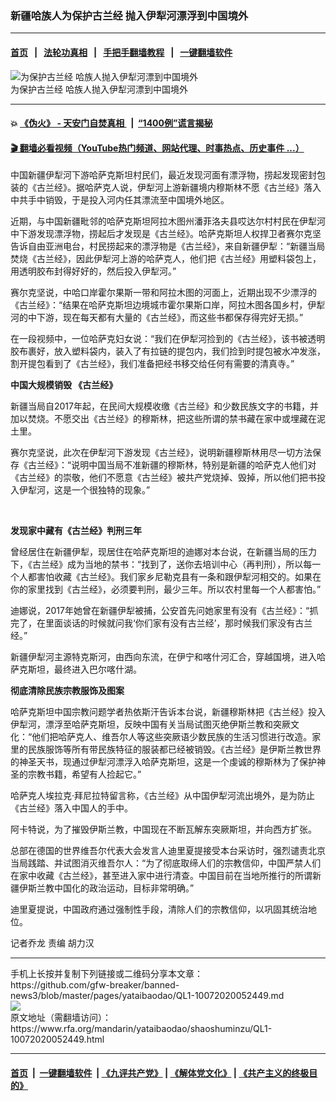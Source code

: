 ### 新疆哈族人为保护古兰经    抛入伊犁河漂浮到中国境外     
------------------------

#### [首页](https://github.com/gfw-breaker/banned-news3/blob/master/README.md) &nbsp;&nbsp;|&nbsp;&nbsp; [法轮功真相](https://github.com/begood0513/basic/blob/master/README.md)  &nbsp;&nbsp;|&nbsp;&nbsp; [手把手翻墙教程](https://github.com/gfw-breaker/guides/wiki)  &nbsp;&nbsp;|&nbsp;&nbsp; [一键翻墙软件](https://github.com/gfw-breaker/nogfw/blob/master/README.md)  



<div id="headerimg">
 <img alt="为保护古兰经  哈族人抛入伊犁河漂到中国境外" src="https://www.rfa.org/mandarin/yataibaodao/shaoshuminzu/Quran_mand.jpg/@@images/133ad5f1-49f7-4bed-8ddf-fc43dffc6334.jpeg" title="为保护古兰经  哈族人抛入伊犁河漂到中国境外"/>
 <div id="headerimgcontents">
  <div id="headerimgcaption">
   <span>
    为保护古兰经  哈族人抛入伊犁河漂到中国境外
   </span>
   <!-- zoomattribute -->
  </div>
  <!-- headerimgcaption -->
 </div>
 <!-- headerimagecontents -->
</div>

<hr/>


#### 💥 [《伪火》 - 天安门自焚真相 ](http://158.247.195.190:10000/videos/blog/weihuo.html)&nbsp; |&nbsp; [“1400例”谎言揭秘  ](http://158.247.195.190:10000/videos/blog/jiexi1400.html)

#### [ 🎬  翻墙必看视频（YouTube热门频道、网站代理、时事热点、历史事件 ...）](https://github.com/gfw-breaker/links/blob/master/banned.md)

<div id="storytext">
 <div>
  <div class="slot_header">
  </div>
 </div>
 <p>
  中国新疆伊犁河下游哈萨克斯坦村民们，最近发现河面有漂浮物，捞起发现密封包装的《古兰经》。据哈萨克人说，伊犁河上游新疆境内穆斯林不愿《古兰经》落入中共手中销毁，于是投入河内任其漂流至中国境外地区。
  <span>
  </span>
 </p>
 <p>
  近期，与中国新疆毗邻的哈萨克斯坦阿拉木图州潘菲洛夫县哎达尔村村民在伊犁河中下游发现漂浮物，捞起后才发现是《古兰经》。哈萨克斯坦人权捍卫者赛尔克坚告诉自由亚洲电台，村民捞起来的漂浮物是《古兰经》，来自新疆伊犁：“新疆当局焚烧《古兰经》，因此伊犁河上游的哈萨克人，他们把《古兰经》用塑料袋包上，用透明胶布封得好好的，然后投入伊犁河。”
 </p>
 <p>
  <span>
   赛尔克坚说，中哈口岸霍尔果斯一带和阿拉木图的河面上，近期出现不少漂浮的《古兰经》：“结果在哈萨克斯坦边境城市霍尔果斯口岸，阿拉木图各国乡村，伊犁河的中下游，现在每天都有大量的《古兰经》，而这些书都保存得完好无损。”
  </span>
 </p>
 <p>
  <span>
   在一段视频中，一位哈萨克妇女说：“我们在伊犁河捡到的《古兰经》，该书被透明胶布裹好，放入塑料袋内，装入了有拉链的提包内，我们捡到时提包被水冲发涨，割开提包看到了《古兰经》，我们准备把经书移交给任何有需要的清真寺。”
  </span>
 </p>
 <p>
 </p>
 <p>
  <b>
   中国大规模销毁
  </b>
  <b>
   《古兰经》
  </b>
 </p>
 <p>
 </p>
 <p>
  新疆当局自2017年起，在民间大规模收缴《古兰经》和少数民族文字的书籍，并加以焚烧。不愿交出《古兰经》的穆斯林，把这些所谓的禁书藏在家中或埋藏在泥土里。
 </p>
 <p>
  <span>
   赛尔克坚说，此次在伊犁河下游发现《古兰经》，说明新疆穆斯林用尽一切方法保存《古兰经》：“说明中国当局不准新疆的穆斯林，特别是新疆的哈萨克人他们对《古兰经》的崇敬，他们不愿意《古兰经》被共产党烧掉、毁掉，所以他们把书投入伊犁河，这是一个很独特的现象。”
  </span>
 </p>
 <p>
  <span>
   <br/>
  </span>
 </p>
 <p>
  <b>
   发现家中藏有《古兰经》判刑三年
  </b>
 </p>
 <p>
 </p>
 <p>
  曾经居住在新疆伊犁，现居住在哈萨克斯坦的迪娜对本台说，在新疆当局的压力下，《古兰经》成为当地的禁书：“找到了，送你去培训中心（再判刑），所以每一个人都害怕收藏《古兰经》。我们家乡尼勒克县有一条和跟伊犁河相交的。如果在你的家里找到《古兰经》，必须要判刑，最少三年。所以农村里每一个人都害怕。”
 </p>
 <p>
  <span>
   迪娜说，2017年她曾在新疆伊犁被捕，公安首先问她家里有没有《古兰经》：“抓完了，在里面谈话的时候就问我‘你们家有没有古兰经’，那时候我们家没有古兰经。”
  </span>
 </p>
 <p>
  <span>
   新疆伊犁河主源特克斯河，由西向东流，在伊宁和喀什河汇合，穿越国境，进入哈萨克斯坦，最终进入巴尔喀什湖。
  </span>
 </p>
 <p>
  <b>
   彻底清除民族宗教服饰及图案
  </b>
 </p>
 <p>
  哈萨克斯坦中国宗教问题学者热依斯汗告诉本台说，新疆穆斯林把《古兰经》投入伊犁河，漂浮至哈萨克斯坦，反映中国有关当局试图灭绝伊斯兰教和突厥文化：“他们把哈萨克人、维吾尔人等这些突厥语少数民族的生活习惯进行改造。家里的民族服饰等所有带民族特征的服装都已经被销毁。《古兰经》是伊斯兰教世界的神圣天书，现通过伊犁河漂浮入哈萨克斯坦，这是一个虔诚的穆斯林为了保护神圣的宗教书籍，希望有人捡起它。”
 </p>
 <p>
 </p>
 <p>
  哈萨克人埃拉克·拜尼拉特留言称，《古兰经》从中国伊犁河流出境外，是为防止《古兰经》落入中国人的手中。
 </p>
 <p>
  阿卡特说，为了摧毁伊斯兰教，中国现在不断瓦解东突厥斯坦，并向西方扩张。
 </p>
 <p>
 </p>
 <p>
  总部在德国的世界维吾尔代表大会发言人迪里夏提接受本台采访时，强烈谴责北京当局践踏、并试图消灭维吾尔人：“为了彻底取缔人们的宗教信仰，中国严禁人们在家中收藏《古兰经》，甚至进入家中进行清查。中国目前在当地所推行的所谓新疆伊斯兰教中国化的政治运动，目标非常明确。”
 </p>
 <p>
 </p>
 <p>
  迪里夏提说，中国政府通过强制性手段，清除人们的宗教信仰，以巩固其统治地位。
 </p>
 <p>
 </p>
 <p>
  记者乔龙 责编 胡力汉
 </p>
 <p>
 </p>
</div>

<hr/>
手机上长按并复制下列链接或二维码分享本文章：<br/>
https://github.com/gfw-breaker/banned-news3/blob/master/pages/yataibaodao/QL1-10072020052449.md <br/>
<a href='https://github.com/gfw-breaker/banned-news3/blob/master/pages/yataibaodao/QL1-10072020052449.md'><img src='https://github.com/gfw-breaker/banned-news3/blob/master/pages/yataibaodao/QL1-10072020052449.md.png'/></a> <br/>
原文地址（需翻墙访问）：https://www.rfa.org/mandarin/yataibaodao/shaoshuminzu/QL1-10072020052449.html


------------------------
#### [首页](https://github.com/gfw-breaker/banned-news3/blob/master/README.md) &nbsp;|&nbsp; [一键翻墙软件](https://github.com/gfw-breaker/nogfw/blob/master/README.md) &nbsp;| [《九评共产党》](https://github.com/gfw-breaker/9ping.md/blob/master/README.md#九评之一评共产党是什么) | [《解体党文化》](https://github.com/gfw-breaker/jtdwh.md/blob/master/README.md) | [《共产主义的终极目的》](https://github.com/gfw-breaker/gczydzjmd.md/blob/master/README.md)


<img src='http://gfw-breaker.win/banned-news3/pages/yataibaodao/QL1-10072020052449.md' width='0px' height='0px'/>